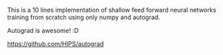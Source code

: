 This is a 10 lines implementation of shallow feed forward neural networks training from scratch using only numpy and autograd.

Autograd is awesome! :D

https://github.com/HIPS/autograd